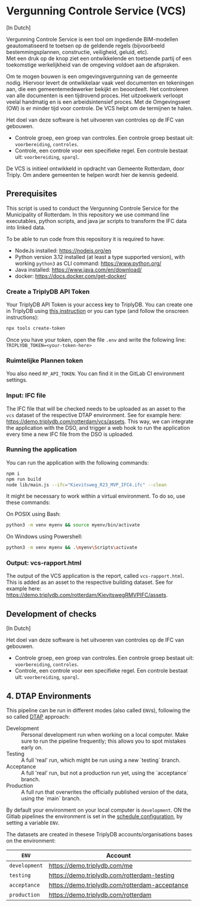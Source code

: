 # Vergunning Controle Service (VCS) 

[In Dutch]

Vergunning Controle Service is een tool om ingediende BIM-modellen geautomatiseerd te toetsen op de geldende regels (bijvoorbeeld bestemmingsplannen, constructie, veiligheid, geluid, etc).  
Met een druk op de knop ziet een ontwikkelende en toetsende partij of een toekomstige werkelijkheid van de omgeving voldoet aan de afspraken.  

Om te mogen bouwen is een omgevingsvergunning van de gemeente nodig. Hiervoor levert de ontwikkelaar vaak veel documenten en tekeningen aan, die een gemeentemedewerker bekijkt en beoordeelt. Het controleren van alle documenten is een tijdrovend proces. Het uitzoekwerk verloopt veelal handmatig en is een arbeidsintensief proces. Met de Omgevingswet (OW) is er minder tijd voor controle. De VCS helpt om de termijnen te halen. 

Het doel van deze software is het uitvoeren van controles op de IFC van gebouwen.
- Controle groep, een groep van controles. Een controle groep bestaat uit: `voorbereiding`, `controles`.
- Controle, een controle voor een specifieke regel. Een controle bestaat uit: `voorbereiding`, `sparql`.

De VCS is initieel ontwikkeld in opdracht van Gemeente Rotterdam, door Triply. Om andere gemeenten te helpen wordt hier de kennis gedeeld.

## Prerequisites

This script is used to conduct the Vergunning Controle Service for the Municipality of Rotterdam. In this repository we use command line executables, python scripts, and java jar scripts to transform the IFC data into linked data.

To be able to run code from this repository it is required to have:

- NodeJs installed: https://nodejs.org/en
- Python version 3.12 installed (at least a type supported version), with working `python3` as CLI command: https://www.python.org/
- Java installed: https://www.java.com/en/download/
- docker: https://docs.docker.com/get-docker/

### Create a TriplyDB API Token

Your TriplyDB API Token is your access key to TriplyDB. You can create one in TriplyDB using [this instruction](https://triply.cc/docs/api-token) or you can type (and follow the onscreen instructions):

```sh
npx tools create-token
```

Once you have your token, open the file `.env` and write the following line:
`TRIPLYDB_TOKEN=<your-token-here>`

### Ruimtelijke Plannen token

You also need `RP_API_TOKEN`. You can find it in the GitLab CI environment settings.

### Input: IFC file

The IFC file that will be checked needs to be uploaded as an asset to the `vcs` dataset of the respective DTAP environment. See for example here: https://demo.triplydb.com/rotterdam/vcs/assets. This way, we can integrate the application with the DSO, and trigger a web hook to run the application every time a new IFC file from the DSO is uploaded.

### Running the application

You can run the application with the following commands:

```sh
npm i
npm run build
node lib/main.js --ifc="Kievitsweg_R23_MVP_IFC4.ifc" --clean
```

It might be necessary to work within a virtual environment. To do so, use these commands:

On POSIX using Bash:

```sh
python3 -m venv myenv && source myenv/bin/activate
```

On Windows using Powershell:

```sh
python3 -m venv myenv && .\myenv\Scripts\activate
```

### Output: vcs-rapport.html

The output of the VCS application is the report, called `vcs-rapport.html`. This is added as an asset to the respective building dataset. See for example here: https://demo.triplydb.com/rotterdam/KievitswegRMVPIFC/assets.

## Development of checks

[In Dutch]

Het doel van deze software is het uitvoeren van controles op de IFC van gebouwen.

- Controle groep, een groep van controles. Een controle groep bestaat uit: `voorbereiding`, `controles`.
- Controle, een controle voor een specifieke regel. Een controle bestaat uit: `voorbereiding`, `sparql`.

## 4. DTAP Environments

This pipeline can be run in different modes (also called `ENV`s), following the so called [DTAP](https://en.wikipedia.org/wiki/Development,_testing,_acceptance_and_production) approach:

<dl>
  <dt>Development</dt>
  <dd>Personal development run when working on a local computer.  Make sure to run the pipeline frequently; this allows you to spot mistakes early on.</dd>
  <dt>Testing</dt>
  <dd>A full 'real' run, which might be run using a new `testing` branch. </dd>
  <dt>Acceptance</dt>
  <dd>A full 'real' run, but not a production run yet, using the `acceptance` branch.</dd>
  <dt>Production</dt>
  <dd>A full run that overwrites the officially published version of the data, using the `main` branch.</dd>
</dl>

By default your environment on your local computer is `development`. ON the Gitlab pipelines the environment is set in the [schedule configuration](https://git.triply.cc/customers/gemeenterotterdam/vergunningscontroleservice/-/pipeline_schedules), by setting a variable `ENV`.

The datasets are created in thesese TriplyDB accounts/organisations bases on the environment:

| `ENV`         | Account                                          |
| ------------- | ------------------------------------------------ |
| `development` | <https://demo.triplydb.com/me>                   |
| `testing`     | <https://demo.triplydb.com/rotterdam-testing>    |
| `acceptance`  | <https://demo.triplydb.com/rotterdam-acceptance> |
| `production`  | <https://demo.triplydb.com/rotterdam>            |
